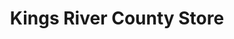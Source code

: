 ---
title: "Kings River County Store"
url: /huntsville/kings-river-county-store/
shop: Dorfladen
---
